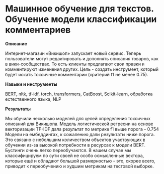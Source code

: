 # Машинное обучение для текстов. Обучение модели классификации комментариев

__Описание__

Интернет-магазин «Викишоп» запускает новый сервис. Теперь пользователи могут редактировать и дополнять описания товаров, как в вики-сообществах. То есть клиенты предлагают свои правки и комментируют изменения других. 
Цель - создать инструмент, который будет искать токсичные комментарии (критерий f1 не менее 0.75). 

__Навыки и инструменты__

BERT, nltk, tf-idf, torch, transformers, CatBoost, Scikit-learn, обработка естественного языка, NLP

__Результаты__

Мы обучили несколько моделей для целей определения токсичных описаний для Викишопа.
Модель логистической регресии на основе векторизации TF-IDF дала результат по метрике f1 выше порога - 0.754
Модели на ембеддингах, к сожалению дали результаты ниже порога. Это связано с небольшим количеством объектов участвующих в обучении из-за высокой потребности в ресурсах к модели BERT.
Бустинги очень легко переобучаются. В нашем случае мы классифицируем по сути своей не особо осмысленные вектора, которые ещё и обладают большой размерностью - это, скорее всего, приводит к переобучению и худшим метрикам на тестовой выборке.